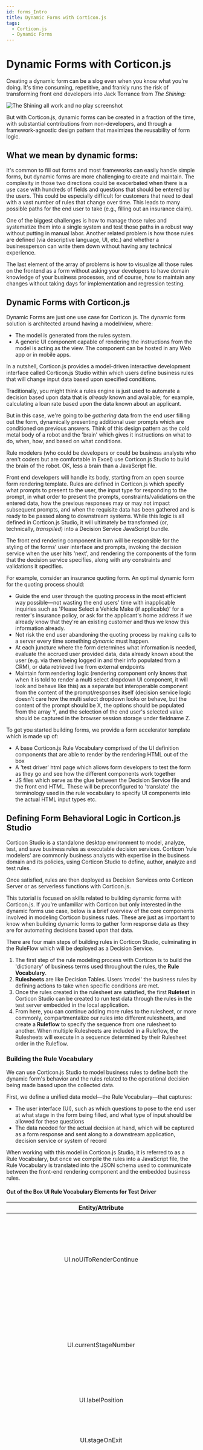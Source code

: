 ```yaml
---
id: forms_Intro
title: Dynamic Forms with Corticon.js
tags:
  - Corticon.js
  - Dynamic Forms
---
```


# Dynamic Forms with Corticon.js

Creating a dynamic form can be a slog even when you know what you're doing. It's time consuming, repetitive, and frankly runs the risk of transforming front end developers into Jack Torrance from _The Shining:_

![The Shining all work and no play screenshot](images/shining.jpg)

But with Corticon.js, dynamic forms can be created in a fraction of the time, with substantial contributions from non-developers, and through a framework-agnostic design pattern that maximizes the reusability of form logic.

## What we mean by dynamic forms:

It's common to fill out forms and most frameworks can easily handle simple forms, but dynamic forms are more challenging to create and maintain. The complexity in those two directions could be exacerbated when there is a use case with hundreds of fields and questions that should be entered by the users. This could be especially difficult for customers that need to deal with a vast number of rules that change over time. This leads to many possible paths for the end user to take (e.g., filling out an insurance claim).

One of the biggest challenges is how to manage those rules and systematize them into a single system and test those paths in a robust way without putting in manual labor. Another related problem is how those rules are defined (via descriptive language, UI, etc.) and whether a businessperson can write them down without having any technical experience.

The last element of the array of problems is how to visualize all those rules on the frontend as a form without asking your developers to have domain knowledge of your business processes, and of course, how to maintain any changes without taking days for implementation and regression testing.

## Dynamic Forms with Corticon.js

Dynamic Forms are just one use case for Corticon.js. The dynamic form solution is architected around having a model/view, where:

- The model is generated from the rules system.
- A generic UI component capable of rendering the instructions from the model is acting as the view. The component can be hosted in any Web app or in mobile apps.

In a nutshell, Corticon.js provides a model-driven interactive development interface called Corticon.js Studio within which users define business rules that will change input data based upon specified conditions.

Traditionally, you might think a rules engine is just used to automate a decision based upon data that is _already_ known and available; for example, calculating a loan rate based upon the data known about an applicant.

But in this case, we're going to be _gathering_ data from the end user filling out the form, dynamically presenting additional user prompts which are conditioned on previous answers. Think of this design pattern as the cold metal body of a robot and the 'brain' which gives it instructions on what to do, when, how, and based on what conditions.

Rule modelers (who could be developers or could be business analysts who aren't coders but are comfortable in Excel) use Corticon.js Studio to build the brain of the robot. OK, less a brain than a JavaScript file.

Front end developers will handle its body, starting from an open source form rendering template. Rules are defined in Corticon.js which specify what prompts to present to the user, the input type for responding to the prompt, in what order to present the prompts, constraints/validations on the entered data, how the previous responses may or may not impact subsequent prompts, and when the requisite data has been gathered and is ready to be passed along to downstream systems. While this logic is all defined in Corticon.js Studio, it will ultimately be transformed (or, technically, _transpiled_) into a Decision Service JavaScript bundle.

The front end rendering component in turn will be responsible for the styling of the forms' user interface and prompts, invoking the decision service when the user hits 'next', and rendering the components of the form that the decision service specifies, along with any constraints and validations it specifies.

For example, consider an insurance quoting form. An optimal dynamic form for the quoting process should:

- Guide the end user through the quoting process in the most efficient way possible—not wasting the end users' time with inapplicable inquiries such as 'Please Select a Vehicle Make (if applicable)' for a renter's insurance policy, or ask for the applicant's home address if we already know that they're an existing customer and thus we know this information already.
- Not risk the end user abandoning the quoting process by making calls to a server every time something _dynamic_ must happen.
- At each juncture where the form determines what information is needed, evaluate the accrued user provided data, data already known about the user (e.g. via them being logged in and their info populated from a CRM), or data retrieved live from external endpoints
- Maintain form rendering logic (rendering component only knows that when it is told to render a multi select dropdown UI component, it will look and behave like this) as a separate but interoperable component from the content of the prompt/responses itself (decision service logic doesn't care how the multi select dropdown looks or behave, but the content of the prompt should be X, the options should be populated from the array Y, and the selection of the end user's selected value should be captured in the browser session storage under fieldname Z.

To get you started building forms, we provide a form accelerator template which is made up of:

- A base Corticon.js Rule Vocabulary comprised of the UI definition components that are able to render by the rendering HTML out of the box
- A 'test driver' html page which allows form developers to test the form as they go and see how the different components work together
- JS files which serve as the glue between the Decision Service file and the front end HTML. These will be preconfigured to 'translate' the terminology used in the rule vocabulary to specify UI components into the actual HTML input types etc.

## Defining Form Behavioral Logic in Corticon.js Studio

Corticon Studio is a standalone desktop environment to model, analyze, test, and save business rules as executable decision services. Corticon 'rule modelers' are commonly business analysts with expertise in the business domain and its policies, using Corticon Studio to define, author, analyze and test rules.

Once satisfied, rules are then deployed as Decision Services onto Corticon Server or as serverless functions with Corticon.js.

This tutorial is focused on skills related to building dynamic forms with Corticon.js. If you're unfamiliar with Corticon but only interested in the dynamic forms use case, below is a brief overview of the core components involved in modeling Corticon business rules. These are just as important to know when building dynamic forms to gather form response data as they are for automating decisions based upon that data.

There are four main steps of building rules in Corticon Studio, culminating in the RuleFlow which will be deployed as a Decision Service.

1. The first step of the rule modeling process with Corticon is to build the 'dictionary' of business terms used throughout the rules, the  **Rule Vocabulary**.
2. **Rulesheets**  are like Decision Tables. Users 'model' the business rules by defining actions to take when specific conditions are met.
3. Once the rules created in the rulesheet are satisfied, the first  **Ruletest**  in Corticon Studio can be created to run test data through the rules in the test server embedded in the local application.
4. From here, you can continue adding more rules to the rulesheet, or more commonly, compartmentalize our rules into different rulesheets, and create a  **Ruleflow**  to specify the sequence from one rulesheet to another. When multiple Rulesheets are included in a Ruleflow, the Rulesheets will execute in a sequence determined by their Rulesheet order in the Ruleflow.

### Building the Rule Vocabulary

We can use Corticon.js Studio to model business rules to define both the dynamic form's behavior and the rules related to the operational decision being made based upon the collected data.

First, we define a unified data model—the Rule Vocabulary—that captures:

- The user interface (UI), such as which questions to pose to the end user at what stage in the form being filled, and what type of input should be allowed for these questions
- The data needed for the actual decision at hand, which will be captured as a form response and sent along to a downstream application, decision service or system of record

When working with this model in Corticon.js Studio, it is referred to as a Rule Vocabulary, but once we compile the rules into a JavaScript file, the Rule Vocabulary is translated into the JSON schema used to communicate between the front-end rendering component and the embedded business rules.

#### Out of the Box UI Rule Vocabulary Elements for Test Driver

 **Entity/Attribute**                                              | **Description**                                                                                                                                                                                                                                                                                                                                                                                                                                                                                                                                                                                                                                                                           | **Field Type**                                                                                                                                                  
:-----------------------------------------------------------------:|:-----------------------------------------------------------------------------------------------------------------------------------------------------------------------------------------------------------------------------------------------------------------------------------------------------------------------------------------------------------------------------------------------------------------------------------------------------------------------------------------------------------------------------------------------------------------------------------------------------------------------------------------------------------------------------------------:|:---------------------------------------------------------------------------------------------------------------------------------------------------------------:
 UI\.noUiToRenderContinue                                          | Boolean set to true for any stage numbers where something other than rendering a container is happening \(enumerating list of options/datasource for a multi choice dropdown, calculations, making decision from accrued data\)                                                                                                                                                                                                                                                                                                                                                                                                                                                           | Boolean                                                                                                                                                         
 UI\.currentStageNumber                                            | When the client side rendering component is ready for the next step in the flow, it invokes the decision service by setting UI\.currentStageNumber to UI\.nextStageNumber in the input payload of the decision service\.                                                                                                                                                                                                                                                                                                                                                                                                                                                                  | Integer                                                                                                                                                         
 UI\.labelPosition                                                 | Sets the default label position \- Can be overidden on a control by control basis                                                                                                                                                                                                                                                                                                                                                                                                                                                                                                                                                                                                         | Enum: 'Above', 'Side'                                                                                                                                           
 UI\.stageOnExit                                                   | To invoke a subflow we need to specify the entry stage via nextStageNumber and where we will resume via stageOnExit                                                                                                                                                                                                                                                                                                                                                                                                                                                                                                                                                                       | Integer                                                                                                                                                         
 UI\.pathToData                                                    | We define which data we want to store by specifying in the initial stage of the rules which vocabulary entity should ‘store’ the data accrued throughout the form\. This is specified with UI\.pathToData in an initial stage\. The pathToData entity will be at index 1 in the JSON\. The stored data can then be passed along to other workflow steps once the form is complete, or used to define a conditional rule at a later stage in the form\. Data Type: Any alphanumeric string will be accepted, but in order to use user\-selected responses to dynamically change form behavior in future steps, this should be set to an entity in the vocabulary that will accrue the data | String                                                                                                                                                          
 UI\.language                                                      | On start, the rendered can accept the language from the UI but a decision service may switch the language based on some rules                                                                                                                                                                                                                                                                                                                                                                                                                                                                                                                                                             | String                                                                                                                                                          
 UI\.done                                                          | Upon receiving a done instruction from the decision service \(a notification of the end of the flow\) via UI\.done=T, it is expected the collected data will be passed to another function or process; typically an event will be raised with a pointer to the JSON data collected during the flow\.                                                                                                                                                                                                                                                                                                                                                                                      | Boolean                                                                                                                                                         
 UI\.nextStageNumber                                               | The decision service sets the attribute UI\.nextStageNumber to specify the next step in the flow, unless it is the last stage, in which case this field is left null and done is set to ‘true’                                                                                                                                                                                                                                                                                                                                                                                                                                                                                            | Integer                                                                                                                                                         
 UI\.currentStageDescription                                       |                                                                                                                                                                                                                                                                                                                                                                                                                                                                                                                                                                                                                                                                                           | String                                                                                                                                                          
 UI\.containers                                                    | For all steps in which something is being presented to the user \(versus just a calculation/decision made in the background\), the decision service will specify the list of UI controls to render from the decision service JSON payload at the UI\.containers element\. This is an array of all the containers to render for this stage\. The container can be viewed as a panel containing various labels and input fields decision service\. The container has various attributes, for example a title\.                                                                                                                                                                              | object                                                                                                                                                          
 UI\.containers\.validationMsg                                     | Creates a container wide validation message                                                                                                                                                                                                                                                                                                                                                                                                                                                                                                                                                                                                                                               | String                                                                                                                                                          
 UI\.containers\.description                                       | An optional string that doesn't impact behavior of the form\. It is mostly useful for troubleshooting\.                                                                                                                                                                                                                                                                                                                                                                                                                                                                                                                                                                                   | String                                                                                                                                                          
 UI\.containers\.title                                             | Renders the h3 header on Container entity                                                                                                                                                                                                                                                                                                                                                                                                                                                                                                                                                                                                                                                 | String                                                                                                                                                          
 UI\.containers\.id                                                | Required if any container is being rendered\.                                                                                                                                                                                                                                                                                                                                                                                                                                                                                                                                                                                                                                             | String                                                                                                                                                          
 UI\.containers\.uiControls                                        | Each UI control element has multiple attributes\. The most important one is the 'type' attribute as it allows the Test Drive Client to know what kind of control to render and which necessary attributes to access based on the type\.                                                                                                                                                                                                                                                                                                                                                                                                                                                                 | object                                                                                                                                                          
 UI\.containers\.uiControls\.fieldName                             | The UI control specifies where to store the data in the field UIControl\.fieldName\. For example, if we want to store the value of a person's date of birth in a field called 'dob', within a JSON object called 'Person', we would first need to set \(either in this stage or a preceding one\) the UI\.pathToData = 'Person' and then we could define the UI Control's fieldName to be 'dob'\. This would hold the value selected for the dob in the JSON object as follows: "Person" : \{ "dob" : "MM/DD/YYYY" \}                                                                                                                                                                     | String                                                                                                                                                          
 UI\.containers\.uiControls\.dataSourceOptions                     | When using the MultipleChoices UI Control, the actual choices can be populated from a JSON endpoint or be specified by the rule modeler\. For the first option, the rule modeler must specify a URL on the field UIControl\.dataSource\. The default client renderer will look for the options at that endpoint under the value and displayName field\. If the JSON data has different keys, such as shown below, the client renderer must be told which field is going to serve as the value field and which as the displayName field—these can be, and often are, the same\. These are specified with the DataSourceOptions entity\.                                                    | object                                                                                                                                                          
 UI\.containers\.uiControls\.dataSourceOptions\.dataTextField      | Optionally define the key name to use as the display name for this option from dropdown, if its name isn’t displayName\. Oftentimes this will be the same as the dataValueField field\.                                                                                                                                                                                                                                                                                                                                                                                                                                                                                                   | String                                                                                                                                                          
 UI\.containers\.uiControls\.dataSourceOptions\.dataValueField     | Optionally define the name of the key whose value should be stored should end user select this option from dropdown, if its name isn’t value\. Oftentimes this will be the same as the dataTextField field\.                                                                                                                                                                                                                                                                                                                                                                                                                                                                              | String                                                                                                                                                          
 UI\.containers\.uiControls\.dataSourceOptions\.pathToOptionsArray | Optionally define where in a JSON endpoint is the array of options to populate a dropdown list with                                                                                                                                                                                                                                                                                                                                                                                                                                                                                                                                                                                       | String                                                                                                                                                          
 UI\.containers\.uiControls\.max                                   | Optionally give the rendering component for this UI Control a numeric maximum                                                                                                                                                                                                                                                                                                                                                                                                                                                                                                                                                                                                             | Integer                                                                                                                                                         
 UI\.containers\.uiControls\.defaultValue                          | Optionally give the rendering component for this UI Control a placeholder default value                                                                                                                                                                                                                                                                                                                                                                                                                                                                                                                                                                                                   | String                                                                                                                                                          
 UI\.containers\.uiControls\.showTime                              |                                                                                                                                                                                                                                                                                                                                                                                                                                                                                                                                                                                                                                                                                           | Boolean                                                                                                                                                         
 UI\.containers\.uiControls\.multiple                              | When there could be any number of responses to a prompt, set this to true\. The answers are stored in an array pointed as specified by fieldName attribute                                                                                                                                                                                                                                                                                                                                                                                                                                                                                                                                | Boolean                                                                                                                                                         
 UI\.containers\.uiControls\.tooltip                               | Optionally give the rendering component for this UI Control a tooltip to assist end user                                                                                                                                                                                                                                                                                                                                                                                                                                                                                                                                                                                                  | String                                                                                                                                                          
 UI\.containers\.uiControls\.label                                 | Content of the prompt provided by the UI Control                                                                                                                                                                                                                                                                                                                                                                                                                                                                                                                                                                                                                                          | String                                                                                                                                                          
 UI\.containers\.uiControls\.rows                                  | Description: HTML textarea rows attribute                                                                                                                                                                                                                                                                                                                                                                                                                                                                                                                                                                                                                                                 | Integer                                                                                                                                                         
 UI\.containers\.uiControls\.type                                  |                                                                                                                                                                                                                                                                                                                                                                                                                                                                                                                                                                                                                                                                                           | Enum:Text, SingleChoice, MultipleChoices, DateTime, Number, ReadOnlyText, YesNo, TextArea, FileUpload, MultiExpenses, MultipleChoicesMultiSelect , YesNoBoolean 
 UI\.containers\.uiControls\.required                              | Optionally tell the rendering component that this UI Control must be answered by the end user                                                                                                                                                                                                                                                                                                                                                                                                                                                                                                                                                                                             | Boolean                                                                                                                                                         
 UI\.containers\.uiControls\.min                                   | Optionally give the rendering component for this UI Control a minimum numeric value end user can enter                                                                                                                                                                                                                                                                                                                                                                                                                                                                                                                                                                                    | Integer                                                                                                                                                         
 UI\.containers\.uiControls\.minDT                                 | Optionally give the rendering component for this UI Control a minimum date value end user can enter                                                                                                                                                                                                                                                                                                                                                                                                                                                                                                                                                                                       | String                                                                                                                                                          
 UI\.containers\.uiControls\.labelPosition                         | Optionally instruct the rendering component where to place the label for this UI Control                                                                                                                                                                                                                                                                                                                                                                                                                                                                                                                                                                                                  | Enum: 'Above', 'Side'                                                                                                                                           
 UI\.containers\.uiControls\.sortOptions                           | Optionally instruct the rendering component how to sort the list of options applied to this UI Control\. Allowed values: 'A to Z', 'Z to A'                                                                                                                                                                                                                                                                                                                                                                                                                                                                                                                                               | Enum: 'A to Z', 'Z to A'                                                                                                                                        
 UI\.containers\.uiControls\.maxDT                                 | Optionally give the rendering component for this UI Control a maximum date value end user can enter                                                                                                                                                                                                                                                                                                                                                                                                                                                                                                                                                                                       | String                                                                                                                                                          
 UI\.containers\.uiControls\.validationErrorMsg                    | Creates validation message for individual UI Control                                                                                                                                                                                                                                                                                                                                                                                                                                                                                                                                                                                                                                      | String                                                                                                                                                          
 UI\.containers\.uiControls\.id                                    | Unique identifier \(within the context of one container\) for the UI control\.                                                                                                                                                                                                                                                                                                                                                                                                                                                                                                                                                                                                            | String                                                                                                                                                          
 UI\.containers\.uiControls\.cols                                  | Description: HTML textarea cols attribute                                                                                                                                                                                                                                                                                                                                                                                                                                                                                                                                                                                                                                                 | Integer                                                                                                                                                         
 UI\.containers\.uiControls\.dataSource                            | Specifies the datasource to populate MultipleChoices dropdown options from\. Value field at the JSON endpoint must have the key value, display name must have the value displayName\. If not the case for either of these, these can be overridden by specifying a child entity ‘DataSourceOptions’                                                                                                                                                                                                                                                                                                                                                                                       | String                                                                                                                                                          
 UI\.containers\.uiControls\.value                                 | The content of a ReadOnlyText UI Control                                                                                                                                                                                                                                                                                                                                                                                                                                                                                                                                                                                                                                                  | String                                                                                                                                                          
 UI\.containers\.uiControls\.option                                | Use in conjunction with MultipleChoices UI Control to populate the list of options\. Alternative is to specify an endpoint for the UI Control's datasource to retrieve data from\.                                                                                                                                                                                                                                                                                                                                                                                                                                                                                                        | object                                                                                                                                                          
 UI\.containers\.uiControls\.option\.displayName                   | What the particular dropdown option's dispay name should be                                                                                                                                                                                                                                                                                                                                                                                                                                                                                                                                                                                                                               | String                                                                                                                                                          
 UI\.containers\.uiControls\.option\.value                         | What the particular dropdown option's value will be stored as should it be selected                                                                                                                                                                                                                                                                                                                                                                                                                                                                                                                                                                                                       | String                                                                                                                                                          



## Testing Form with the Test Driver Client

When we build the dynamic form rules, we're ultimately going to be transpiling the rules into a self-contained JavaScript bundle. In simpler terms, all of the logic will be encapsulated into just one file decisionServiceBundle.js.

Front end developers handle the 'rendering side' of the form. This includes defining data that will be passed in at the onset of the form, styling, and where the data goes once the form is filled out.

To make everyone's life easier, we provide open source implementations of Corticon.js Dynamic Forms which you can freely download, import into your environment, and adapt to your needs. This includes both sample rule assets that you can work with in Corticon.js Studio, and a sample client side rendering component.

### Overview of the Test Drive Client

The Dynamic Forms in the sample page are rendered by a reusable, adaptable template referred to as the Test Drive Client. By template, we mean that the same Test Drive Client can be reused for multiple questionnaires without any front end client changes. When you switch samples with the dropdown sample selector, you're in a different dynamic form; however it is using the Test Drive Client for all the samples.

This framework of separating the Test Drive Client from the rules promotes agility for development teams, as it disentangles the 'instructions' logic for what to present to the user (defined in a Corticon.js decision service) and the code that renders the form based upon these instructions. Typically, a Test Drive Client is written and maintained by a developer or a team of developers while the decision services are written by business analysts who understand well the problem domain of the questionnaire.

If you are familiar with model/views design patterns; you can consider the Test Drive Client to be the view while the model is created and maintained using a Corticon.js decision service.

### Responsibilities  of the Test Drive Client

The Test Drive Client is responsible for rendering the UI Controls (questions, labels, descriptions, validation messages…), collecting the data entered along the flow (the answers), and navigating through the next steps.

It does so by:

1.  Invoking the decision service at both the start of the flow and at each step in the flow. The decision service returns a JSON payload with all the necessary data to proceed for the entire step.
2.  Maintaining the state of the flow. That is, the state machine representing the flow is maintained by the Test Drive Client and not by the decision service (The decision service is stateless).
3.  Exiting when the end of the flow is reported by the decision service.

All of this is by default implemented in an interoperable fashion, as the same Test Drive Client can be reused on different pages and with different use cases.

### What the Test Drive Client Needs from the Decision Service returned payload

The decision service returns a JSON payload containing an array with 2 elements.  
Each of the element represents top level entities from the Corticon model.

The item at index 0 is the UI model.

The item at index 1 is the data for the specific use case. We call this the project data. It contains:

1.  Initial data to pass to the first step of the flow (initialization data for this specific flow session). For example, this could be contextual information about a user (first name, last name, preferred language…). In an insurance claim that could be the type of insurance the user has, ect…
2.  Accumulated answers along the flow.
3.  Additional data created by the decision service along the flow. For example, the decision service can compute the total expenses amount in one step and then use that total in another step to decide to skip some questions based on whether the total is less than say $1000.

:::note

In the rest of this document when we reference an item as UI.fieldName we mean to reference the top level entity item at index 0 from the payload (that is UI.fieldName is a short hand notation for payload\[0\].fieldName).

:::
